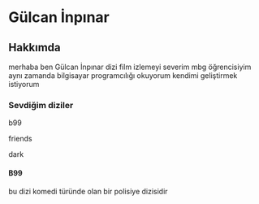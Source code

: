 <html>
    <h1>Gülcan İnpınar</h1>
    <h2>Hakkımda</h2>
    <p>merhaba ben Gülcan İnpınar dizi film izlemeyi severim mbg öğrencisiyim aynı zamanda bilgisayar programcılığı okuyorum kendimi geliştirmek istiyorum</p>
    <!-- burada dizilerden bahsedicem -->
    <h3>Sevdiğim diziler</h3>
    <p>b99</p>
    <p>friends</p>
    <p>dark</p>
    <h4>B99</h4>
    <p>bu dizi komedi türünde olan bir polisiye dizisidir</p>
    
</html>
